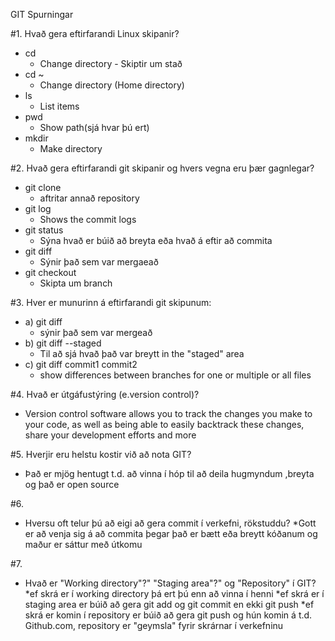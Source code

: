 GIT Spurningar


#1. Hvað gera eftirfarandi Linux skipanir?

*	cd
	*	Change directory - Skiptir um stað	
*	cd ~
	*	Change directory (Home directory)
*	ls
	*	List items
*	pwd
	*	Show path(sjá hvar þú ert)
*	mkdir
	*	Make directory



#2. Hvað gera eftirfarandi git skipanir og hvers vegna eru þær gagnlegar?

*	git clone	
	*	aftritar annað repository
*	git log		
	*	Shows the commit logs
*	git status	
	*	Sýna hvað er búið að breyta eða hvað á eftir að commita
*	git diff		
	*	Sýnir það sem var mergaeað
*	git checkout	
	*	Skipta um branch


#3. Hver er munurinn á eftirfarandi git skipunum:

*	a) git diff 		
	*	sýnir það sem var mergeað
*	b) git diff --staged 	
	*	Til að sjá hvað það var breytt in the "staged" area
*	c) git diff commit1 commit2	
	*	show differences between branches for one or multiple or all files


#4. 	Hvað er útgáfustýring (e.version control)?

*	Version control software allows you to track the changes you make to your code, as well as being able to easily backtrack these changes, share your development efforts and more


#5.	Hverjir eru helstu kostir við að nota GIT?

*	Það er mjög hentugt t.d. að vinna í hóp til að deila hugmyndum ,breyta og það er open source

#6.	
*	Hversu oft telur þú að eigi að gera commit í verkefni, rökstuddu?
		*Gott er að venja sig á að commita þegar það er bætt eða breytt kóðanum og maður er sáttur með útkomu

#7.	
*	Hvað er "Working directory"?" "Staging area"?" og "Repository" í GIT?
		*ef skrá er í working directory þá ert þú enn að vinna í henni
		*ef skrá er í staging area er búið að gera git add og git commit en ekki git push
		*ef skrá er komin í repository er búið að gera git push og hún komin á t.d. Github.com, repository er "geymsla" fyrir skrárnar í verkefninu
